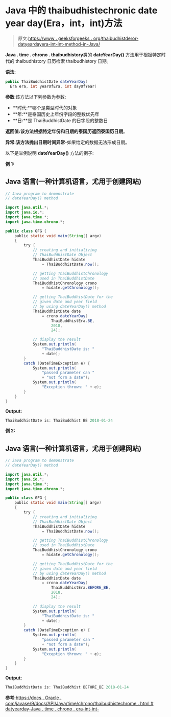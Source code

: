 # Java 中的 thaibudhistechronic date year day(Era，int，int)方法

> 原文:[https://www . geeksforgeeks . org/thaibudhistderor-datyeardayera-int-int-method-in-Java/](https://www.geeksforgeeks.org/thaibuddhistchronology-dateyeardayera-int-int-method-in-java/)

**Java . time . chrono . thaibudhistory**类的 **dateYearDay()** 方法用于根据特定时代的 thaibudhistory 日历检索 thaibudhistory 日期。

**语法:**

```java
public ThaiBuddhistDate dateYearDay(
  Era era, int yearOfEra, int dayOfYear)

```

**参数**:该方法以下列参数为参数:

*   **时代:**哪个是类型时代的对象
*   **年:**是泰国历史上年份字段的整数优先年
*   **日:**是 ThaiBuddhistDate 的日字段的整数日

**返回值:**该方法根据特定年份和日期的泰国历返回**泰国历日期**。

**异常:**该方法抛出**日期时间异常**-如果给定的数据无法形成日期。

以下是举例说明 **dateYearDay()** 方法的例子:

**例 1:**

## Java 语言(一种计算机语言，尤用于创建网站)

```java
// Java program to demonstrate
// dateYearDay() method

import java.util.*;
import java.io.*;
import java.time.*;
import java.time.chrono.*;

public class GFG {
    public static void main(String[] argv)
    {
        try {
            // creating and initializing
            // ThaiBuddhistDate Object
            ThaiBuddhistDate hidate
                = ThaiBuddhistDate.now();

            // getting ThaiBuddhistChronology
            // used in ThaiBuddhistDate
            ThaiBuddhistChronology crono
                = hidate.getChronology();

            // getting ThaiBuddhistDate for the
            // given date and year field
            // by using dateYearDay() method
            ThaiBuddhistDate date
                = crono.dateYearDay(
                    ThaiBuddhistEra.BE,
                    2018,
                    24);

            // display the result
            System.out.println(
                "ThaiBuddhistDate is: "
                + date);
        }
        catch (DateTimeException e) {
            System.out.println(
                "passed parameter can "
                + "not form a date");
            System.out.println(
                "Exception thrown: " + e);
        }
    }
}
```

**Output:**

```java
ThaiBuddhistDate is: ThaiBuddhist BE 2018-01-24

```

**例 2:**

## Java 语言(一种计算机语言，尤用于创建网站)

```java
// Java program to demonstrate
// dateYearDay() method

import java.util.*;
import java.io.*;
import java.time.*;
import java.time.chrono.*;

public class GFG {
    public static void main(String[] argv)
    {
        try {
            // creating and initializing
            // ThaiBuddhistDate Object
            ThaiBuddhistDate hidate
                = ThaiBuddhistDate.now();

            // getting ThaiBuddhistChronology
            // used in ThaiBuddhistDate
            ThaiBuddhistChronology crono
                = hidate.getChronology();

            // getting ThaiBuddhistDate for the
            // given date and year field
            // by using dateYearDay() method
            ThaiBuddhistDate date
                = crono.dateYearDay(
                    ThaiBuddhistEra.BEFORE_BE,
                    2018,
                    24);

            // display the result
            System.out.println(
                "ThaiBuddhistDate is: "
                + date);
        }
        catch (DateTimeException e) {
            System.out.println(
                "passed parameter can "
                + "not form a date");
            System.out.println(
                "Exception thrown: " + e);
        }
    }
}
```

**Output:**

```java
ThaiBuddhistDate is: ThaiBuddhist BEFORE_BE 2018-01-24

```

**参考:**[https://docs . Oracle . com/javase/9/docs/API/Java/time/chrono/thaibudhistechrome . html # datyearday-Java . time . chrono . era-int-int-](https://docs.oracle.com/javase/9/docs/api/java/time/chrono/ThaiBuddhistChronology.html#dateYearDay-java.time.chrono.Era-int-int-)
